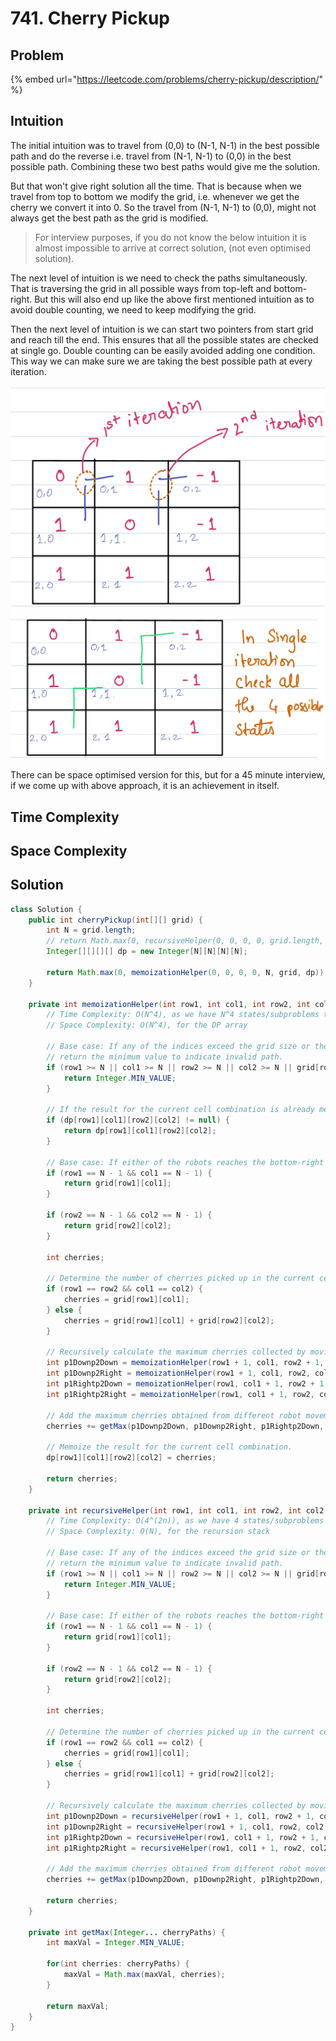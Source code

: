 # 741. Cherry Pickup

## Problem

{% embed url="https://leetcode.com/problems/cherry-pickup/description/" %}

## Intuition

The initial intuition was to travel from (0,0) to (N-1, N-1) in the best possible path and do the reverse i.e. travel from (N-1, N-1) to (0,0) in the best possible path. Combining these two best paths would give me the solution.&#x20;

But that won't give right solution all the time. That is because when we travel from top to bottom we modify the grid, i.e. whenever we get the cherry we convert it into 0. So the travel from (N-1, N-1) to (0,0), might not always get the best path as the grid is modified.

> For interview purposes, if you do not know the below intuition it is almost impossible to arrive at correct solution, (not even optimised solution).

The next level of intuition is we need to check the paths simultaneously. That is traversing the grid in all possible ways from top-left and bottom-right. But this will also end up like the above first mentioned intuition as to avoid double counting, we need to keep modifying the grid.&#x20;

Then the next level of intuition is we can start two pointers from start grid and reach till the end. This ensures that all the possible states are checked at single go. Double counting can be easily avoided adding one condition. This way we can make sure we are taking the best possible path at every iteration.

![](<../.gitbook/assets/image (5).png>)![](<../.gitbook/assets/image (9).png>)



There can be space optimised version for this, but for a 45 minute interview, if we come up with above approach, it is an achievement in itself.

## Time Complexity



## Space Complexity



## Solution

```java
class Solution {
    public int cherryPickup(int[][] grid) {
        int N = grid.length;
        // return Math.max(0, recursiveHelper(0, 0, 0, 0, grid.length, grid));
        Integer[][][][] dp = new Integer[N][N][N][N];

        return Math.max(0, memoizationHelper(0, 0, 0, 0, N, grid, dp));
    }

    private int memoizationHelper(int row1, int col1, int row2, int col2, int N, int[][] grid, Integer[][][][] dp) {    
        // Time Complexity: O(N^4), as we have N^4 states/subproblems to solve. And each sub problem can be solved in constant time
        // Space Complexity: O(N^4), for the DP array

        // Base case: If any of the indices exceed the grid size or the cells are blocked (-1),
        // return the minimum value to indicate invalid path.
        if (row1 >= N || col1 >= N || row2 >= N || col2 >= N || grid[row1][col1] == -1 || grid[row2][col2] == -1) {
            return Integer.MIN_VALUE;
        }

        // If the result for the current cell combination is already memoized, return it.
        if (dp[row1][col1][row2][col2] != null) {
            return dp[row1][col1][row2][col2];
        }

        // Base case: If either of the robots reaches the bottom-right cell, return the cell value.
        if (row1 == N - 1 && col1 == N - 1) {
            return grid[row1][col1];
        }

        if (row2 == N - 1 && col2 == N - 1) {
            return grid[row2][col2];
        }

        int cherries;

        // Determine the number of cherries picked up in the current cells.
        if (row1 == row2 && col1 == col2) {
            cherries = grid[row1][col1];
        } else {
            cherries = grid[row1][col1] + grid[row2][col2];
        }

        // Recursively calculate the maximum cherries collected by moving each robot in different directions.
        int p1Downp2Down = memoizationHelper(row1 + 1, col1, row2 + 1, col2, N, grid, dp);
        int p1Downp2Right = memoizationHelper(row1 + 1, col1, row2, col2 + 1, N, grid, dp);
        int p1Rightp2Down = memoizationHelper(row1, col1 + 1, row2 + 1, col2, N, grid, dp);
        int p1Rightp2Right = memoizationHelper(row1, col1 + 1, row2, col2 + 1, N, grid, dp);

        // Add the maximum cherries obtained from different robot movements to the current cherries.
        cherries += getMax(p1Downp2Down, p1Downp2Right, p1Rightp2Down, p1Rightp2Right);

        // Memoize the result for the current cell combination.
        dp[row1][col1][row2][col2] = cherries;

        return cherries;
    }

    private int recursiveHelper(int row1, int col1, int row2, int col2, int N, int[][] grid) {
        // Time Complexity: O(4^(2n)), as we have 4 states/subproblems to solve at each cell and there are two persons for it. And each sub problem can be solved in constant time
        // Space Complexity: O(N), for the recursion stack

        // Base case: If any of the indices exceed the grid size or the cells are blocked (-1),
        // return the minimum value to indicate invalid path.
        if (row1 >= N || col1 >= N || row2 >= N || col2 >= N || grid[row1][col1] == -1 || grid[row2][col2] == -1) {
            return Integer.MIN_VALUE;
        }

        // Base case: If either of the robots reaches the bottom-right cell, return the cell value.
        if (row1 == N - 1 && col1 == N - 1) {
            return grid[row1][col1];
        }

        if (row2 == N - 1 && col2 == N - 1) {
            return grid[row2][col2];
        }

        int cherries;

        // Determine the number of cherries picked up in the current cells.
        if (row1 == row2 && col1 == col2) {
            cherries = grid[row1][col1];
        } else {
            cherries = grid[row1][col1] + grid[row2][col2];
        }

        // Recursively calculate the maximum cherries collected by moving each robot in different directions.
        int p1Downp2Down = recursiveHelper(row1 + 1, col1, row2 + 1, col2, N, grid);
        int p1Downp2Right = recursiveHelper(row1 + 1, col1, row2, col2 + 1, N, grid);
        int p1Rightp2Down = recursiveHelper(row1, col1 + 1, row2 + 1, col2, N, grid);
        int p1Rightp2Right = recursiveHelper(row1, col1 + 1, row2, col2 + 1, N, grid);

        // Add the maximum cherries obtained from different robot movements to the current cherries.
        cherries += getMax(p1Downp2Down, p1Downp2Right, p1Rightp2Down, p1Rightp2Right);

        return cherries;
    }

    private int getMax(Integer... cherryPaths) {
        int maxVal = Integer.MIN_VALUE;

        for(int cherries: cherryPaths) {
            maxVal = Math.max(maxVal, cherries);
        }

        return maxVal;
    }
}
```

